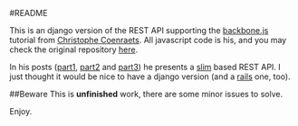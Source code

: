 #README

This is an django version of the REST API supporting the [backbone.js](http://documentcloud.github.com/backbone/) tutorial from [Christophe Coenraets](https://github.com/ccoenraets). All javascript code is his, and you may check the original repository [here](https://github.com/ccoenraets/backbone-cellar).

In his posts ([part1](http://coenraets.org/blog/2011/12/backbone-js-wine-cellar-tutorial-part-1-getting-started/), [part2](http://coenraets.org/blog/2011/12/backbone-js-wine-cellar-tutorial-%E2%80%94-part-2-crud/) and [part3](http://coenraets.org/blog/2011/12/backbone-js-wine-cellar-tutorial-%E2%80%94-part-3-deep-linking-and-application-states/)) he presents a [slim](http://www.slimframework.com/) based REST API. I just thought it would be nice to have a django version (and a [rails](https://github.com/brecke/backbone-cellar-rails) one, too).

##Beware
This is **unfinished** work, there are some minor issues to solve.

Enjoy.